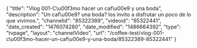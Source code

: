 {
    "title": "Vlog 001-C\u00f3mo hacer un caf\u00e9 y una boda",
    "description": "Un caf\u00e9? una boda? los invito a disfrutar un poco de lo que vivimos.",
    "channelid": "85322389",
    "videoid": "85322441",
    "date_created": "1476074280",
    "date_modified": "1486664392",
    "type": "tvpage",
    "layout": "channelVideo",
    "url": "\/coffee-test\/vlog-001-c\u00f3mo-hacer-un-caf\u00e9-y-una-boda\/85322389-85322441"
}